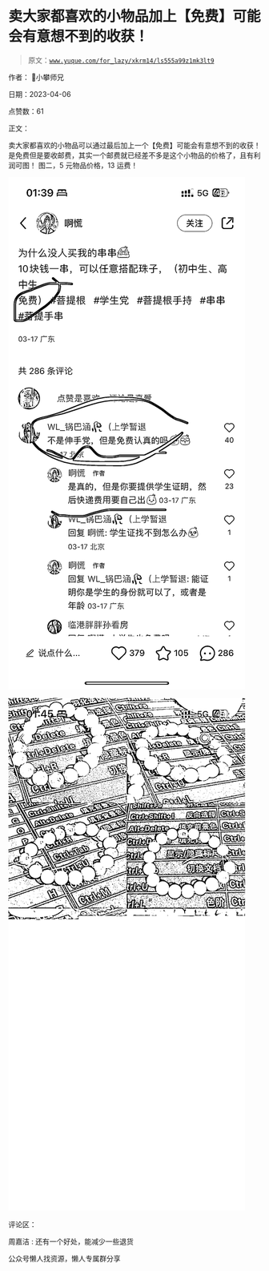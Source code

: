 # 卖大家都喜欢的小物品加上【免费】可能会有意想不到的收获！

> 原文：[`www.yuque.com/for_lazy/xkrm14/ls555a99z1mk3lt9`](https://www.yuque.com/for_lazy/xkrm14/ls555a99z1mk3lt9)



作者： 📌小攀师兄



日期：2023-04-06



点赞数：61

<ne-hole id="u2cf674b8" data-lake-id="u2cf674b8">

正文：



卖大家都喜欢的小物品可以通过最后加上一个【免费】可能会有意想不到的收获！ 是免费但是要收邮费，其实一个邮费就已经差不多是这个小物品的价格了，且有利润可图！ 图二，5 元物品价格，13 运费！



![](img/1d0c06a903e5fdd4a2e813fabca6b9f4.png)



![](img/09c913f644d18d78dc4b14e14c78900d.png)

<ne-hole id="u9a9b0669" data-lake-id="u9a9b0669">

评论区：



周嘉洁 : 还有一个好处，能减少一些退货

<ne-hole id="ue50decbe" data-lake-id="ue50decbe">

公众号懒人找资源，懒人专属群分享

</ne-hole></ne-hole></ne-hole>